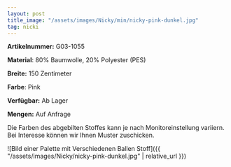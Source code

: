 ```yaml
---
layout: post
title_image: "/assets/images/Nicky/min/nicky-pink-dunkel.jpg"
tag: nicki
---
```


**Artikelnummer:** G03-1055

**Material**: 80% Baumwolle, 20% Polyester (PES)

**Breite:** 150 Zentimeter

**Farbe**: Pink

**Verfügbar:** Ab Lager

**Mengen:** Auf Anfrage

Die Farben des abgebilten Stoffes kann je nach Monitoreinstellung variiern. Bei Interesse können wir Ihnen Muster zuschicken.


![Bild einer Palette mit Verschiedenen Ballen Stoff]({{ "/assets/images/Nicky/nicky-pink-dunkel.jpg" | relative_url }})


